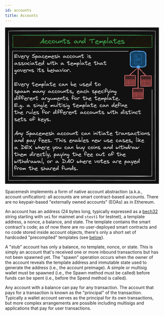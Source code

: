 ```yaml
---
id: accounts
title: Accounts
---
```


![accounts](./../../static/img/protocol_slides/Accounts-and-Templates.png)

Spacemesh implements a form of native account abstraction (a.k.a., account unification): all accounts are smart contract-based accounts. There are no keypair-based "externally owned accounts" (EOAs) as in Ethereum.

An account has an address (24 bytes long, typically expressed as a [bech32](https://en.bitcoin.it/wiki/Bech32) string starting with `sm1` for mainnet and `stest1` for testnet), a template address, a nonce, a balance, and state. The template contains the smart contract's code; as of now there are no user-deployed smart contracts and no code stored inside account objects, there's only a short set of hardcoded "precompiled" templates (see [below](#accounts-1)).

A "stub" account has only a balance, no template, nonce, or state. This is simply an account that's received one or more inbound transactions but has not been spawned yet. The "spawn" operation occurs when the owner of the account reveals the template address and immutable state used to generate the address (i.e., the account preimage). A simple or multisig wallet must be spawned (i.e., the Spawn method must be called) before funds can be spent (i.e., before the Spend method is called).

Any account with a balance can pay for any transaction. The account that pays for a transaction is known as the "principal" of the transaction. Typically a wallet account serves as the principal for its own transactions, but more complex arrangements are possible including multisigs and applications that pay for user transactions.
